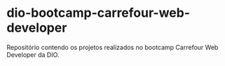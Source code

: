 # dio-bootcamp-carrefour-web-developer
Repositório contendo os projetos realizados no bootcamp Carrefour Web Developer da DIO.
